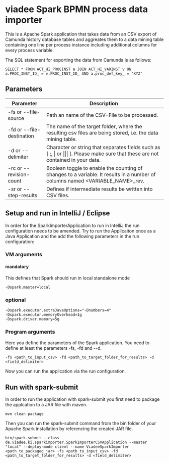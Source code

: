 # viadee Spark BPMN process data importer

This is a Apache Spark application that takes data from an CSV export of Camunda history database tables and aggreates them to a data mining table containing one line per process instance including additional columns for every process variable.

The SQL statement for exporting the data from Camunda is as follows:

	SELECT * FROM ACT_HI_PROCINST a JOIN ACT_HI_VARINST v ON a.PROC_INST_ID_ = v.PROC_INST_ID_ AND a.proc_def_key_ = 'XYZ'
	
## Parameters

Parameter                 | Description
--------------------------|------------------
-fs or --file-source      | Path an name of the CSV-File to be processed.
-fd or --file-destination | The name of the target folder, where the resulting csv files are being stored, i.e. the data mining table.
-d or --delimiter         | Character or string that separates fields such as [ ;, &#124; or &#124;&#124;&#124; ]. Please make sure that these are not contained in your data.
-rc or --revision-count   | Boolean toggle to enable the counting of changes to a variable. It results in a number of columns named <VARIABLE_NAME>_rev.
-sr or --step-results     | Defines if intermediate results be written into CSV files.


## Setup and run in IntelliJ / Eclipse
In order for the SparkImporterApplication to run in IntelliJ the run configuration needs to be amended.
Try to run the Applicaiton once as a Java Application and the add the following parameters in the run configuration:

### VM arguments

#### mandatory
This defines that Spark should run in local standalone mode

	-Dspark.master=local

### optional 
	-Dspark.executor.extraJavaOptions="-Dnumbers=4"
	-Dspark.executor.memoryOverhead=1g 
	-Dspark.driver.memory=5g

### Program arguments
Here you define the parameters of the Spark application. You need to define at least the parameters -fs, -fd and --d.

	-fs <path_to_input_csv> -fd <path_to_target_folder_for_results> -d <field_delimiter>
	
Now you can run the application via the run configuration.

## Run with spark-submit
In order to run the application with spark-submit you first need to package the applcation to a JAR file with maven.

	mvn clean package
	
Then you can run the spark-submit command from the bin folder of your Apache Spark installation by referencing the created JAR file.

	bin/spark-submit --class de.viadee.ki.sparkimporter.SparkImporterCSVApplication --master "local" --deploy-mode client --name ViadeeSparkImporter <path_to_packaged_jar> -fs <path_to_input_csv> -fd <path_to_target_folder_for_results> -d <field_delimiter>

